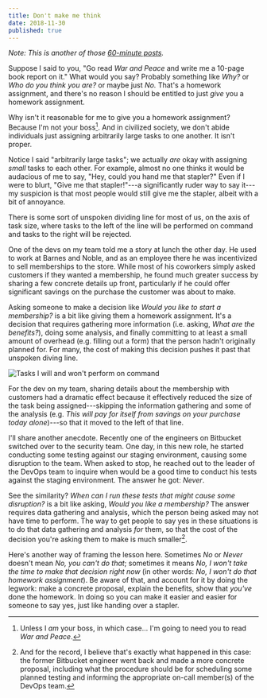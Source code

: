 ```yaml
---
title: Don't make me think
date: 2018-11-30
published: true
---
```


*Note: This is another of those [60-minute posts][1].*

Suppose I said to you, "Go read *War and Peace* and write me a 10-page book
report on it." What would you say? Probably something like *Why?* or *Who do
you think you are?* or maybe just *No.* That's a homework assignment, and
there's no reason I should be entitled to just _give_ you a homework
assignment.

Why isn't it reasonable for me to give you a homework assignment? Because I'm
not your boss[^not-your-boss]. And in civilized society, we don't abide
individuals just assigning arbitrarily large tasks to one another. It isn't
proper.

Notice I said "arbitrarily large tasks"; we actually _are_ okay with assigning
_small_ tasks to each other. For example, almost no one thinks it would be
audacious of me to say, "Hey, could you hand me that stapler?" Even if I were
to blurt, "Give me that stapler!"---a significantly ruder way to say it---my
suspicion is that most people would still give me the stapler, albeit with a
bit of annoyance.

There is some sort of unspoken dividing line for most of us, on the axis of
task size, where tasks to the left of the line will be performed on command and
tasks to the right will be rejected.

One of the devs on my team told me a story at lunch the other day. He used to
work at Barnes and Noble, and as an employee there he was incentivized to sell
memberships to the store. While most of his coworkers simply asked customers if
they wanted a membership, he found much greater success by sharing a few
concrete details up front, particularly if he could offer significant savings
on the purchase the customer was about to make.

Asking someone to make a decision like *Would you like to start a membership?*
is a bit like giving them a homework assignment. It's a decision that requires
gathering more information (i.e. asking, *What are the benefits?*), doing some
analysis, and finally committing to at least a small amount of overhead (e.g.
filling out a form) that the person hadn't originally planned for. For many,
the cost of making this decision pushes it past that unspoken diving line.

![Tasks I will and won't perform on command](/images/dont-make-me-think.png)

For the dev on my team, sharing details about the membership with customers had
a dramatic effect because it effectively reduced the size of the task being
assigned---skipping the information gathering and some of the analysis (e.g.
*This will pay for itself from savings on your purchase today alone*)---so
that it moved to the left of that line.

I'll share another anecdote. Recently one of the engineers on Bitbucket
switched over to the security team. One day, in this new role, he started
conducting some testing against our staging environment, causing some
disruption to the team. When asked to stop, he reached out to the leader of the
DevOps team to inquire when would be a good time to conduct his tests against
the staging environment. The answer he got: *Never*.

See the similarity? *When can I run these tests that might cause some
disruption?* is a bit like asking, *Would you like a membership?* The answer
requires data gathering and analysis, which the person being asked may not have
time to perform. The way to get people to say yes in these situations is to do
that data gathering and analysis _for_ them, so that the cost of the decision
you're asking them to make is much smaller[^cost-of-decision].

Here's another way of framing the lesson here. Sometimes *No* or *Never*
doesn't mean *No, you can't do that*; sometimes it means *No, I won't take the
time to make that decision right now* (in other words: *No, I won't do that
homework assignment*). Be aware of that, and account for it by doing the
legwork: make a concrete proposal, explain the benefits, show that _you've_
done the homework. In doing so you can make it easier and easier for someone to
say yes, just like handing over a stapler.

[1]: /posts/published-in-60-minutes.html

[^not-your-boss]: Unless I _am_ your boss, in which case... I'm going to need you to read *War and Peace*.

[^cost-of-decision]: And for the record, I believe that's exactly what happened in this case: the former Bitbucket engineer went back and made a more concrete proposal, including what the procedure should be for scheduling some planned testing and informing the appropriate on-call member(s) of the DevOps team.
